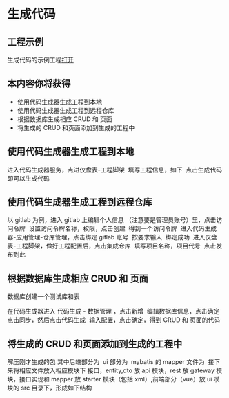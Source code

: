 # 生成代码

## 工程示例

生成代码的示例工程[打开](http://git.linesno.com/alinsno-cloud-platform-rutron/alinesno-demo-shop)

## 本内容你将获得

- 使用代码生成器生成工程到本地
- 使用代码生成器生成工程到远程仓库
- 根据数据库生成相应 CRUD 和 页面
- 将生成的 CRUD 和页面添加到生成的工程中

## 使用代码生成器生成工程到本地

进入代码生成器服务，点进仪盘表-工程脚架
<img :src="$withBase('/technique/dmsc/01.png')"><img :src="$withBase('/technique/dmsc/02.png')">
填写工程信息，如下
<img :src="$withBase('/technique/dmsc/03.png')">
点击生成代码即可以生成代码
<img :src="$withBase('/technique/dmsc/04.png')"><img :src="$withBase('/technique/dmsc/05.png')">

## 使用代码生成器生成工程到远程仓库

以 gitlab 为例，进入 gitlab 上编辑个人信息 （注意要是管理员账号）里，点击访问令牌
<img :src="$withBase('/technique/dmsc/06.png')">
设置访问令牌名称，权限，点击创建
<img :src="$withBase('/technique/dmsc/07.png')">
得到一个访问令牌
<img :src="$withBase('/technique/dmsc/08.png')">
进入代码生成器-应用管理-仓库管理，点击绑定 gitlab 账号
<img :src="$withBase('/technique/dmsc/09.png')">
按要求输入
<img :src="$withBase('/technique/dmsc/10.png')">
绑定成功
<img :src="$withBase('/technique/dmsc/11.png')">
进入仪盘表-工程脚架，做好工程配置后，点击集成仓库
<img :src="$withBase('/technique/dmsc/12.png')">
填写项目名称，项目代号
<img :src="$withBase('/technique/dmsc/13.png')">
点击发布到此
<img :src="$withBase('/technique/dmsc/14.png')">

## 根据数据库生成相应 CRUD 和 页面

数据库创建一个测试库和表
<img :src="$withBase('/technique/dmsc/15.png')">
<img :src="$withBase('/technique/dmsc/16.png')">

在代码生成器进入 代码生成 - 数据管理 ，点击新增
<img :src="$withBase('/technique/dmsc/17.png')">
编辑数据库信息，点击确定
<img :src="$withBase('/technique/dmsc/18.png')"><img :src="$withBase('/technique/dmsc/19.png')">
点击同步，然后点击代码生成
<img :src="$withBase('/technique/dmsc/20.png')">
输入配置，点击确定，得到 CRUD 和 页面的代码
<img :src="$withBase('/technique/dmsc/21.png')"><img :src="$withBase('/technique/dmsc/22.png')">

## 将生成的 CRUD 和页面添加到生成的工程中

解压刚才生成的包
其中后端部分为
<img :src="$withBase('/technique/dmsc/23.png')">
ui 部分为
<img :src="$withBase('/technique/dmsc/24.png')"><img :src="$withBase('/technique/dmsc/25.png')"><img :src="$withBase('/technique/dmsc/26.png')">
mybatis 的 mapper 文件为
<img :src="$withBase('/technique/dmsc/27.png')">
接下来将相应文件放入相应模块下
接口，entity,dto 放 api 模块，rest 放 gateway 模块，接口实现和 mapper 放 starter 模块（包括 xml）,前端部分（vue）放 ui 模块的 src 目录下，形成如下结构
<img :src="$withBase('/technique/dmsc/28.png')"><img :src="$withBase('/technique/dmsc/29.png')">
